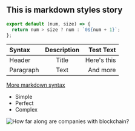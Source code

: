## This is markdown styles story

```javascript
export default (num, size) => {
  return num > size ? num : `0${num + 1}`;
};
```

| Syntax    | Description |   Test Text |
| :-------- | :---------: | ----------: |
| Header    |    Title    | Here's this |
| Paragraph |    Text     |    And more |

[More markdown syntax](https://www.markdownguide.org/extended-syntax/)

- Simple
- Perfect
- Complex

![How far along are companies with blockchain?](/posts/blockchain101/blockchain/image2.png)

